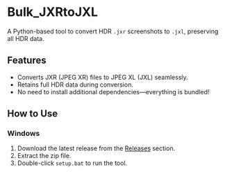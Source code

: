 # Bulk_JXRtoJXL

A Python-based tool to convert HDR `.jxr` screenshots to `.jxl`, preserving all HDR data.

## Features
- Converts JXR (JPEG XR) files to JPEG XL (JXL) seamlessly.
- Retains full HDR data during conversion.
- No need to install additional dependencies—everything is bundled!

## How to Use
### Windows
1. Download the latest release from the [Releases](https://github.com/JTayGang/Bulk_JXRtoJXL/releases) section.
2. Extract the zip file.
3. Double-click `setup.bat` to run the tool.
